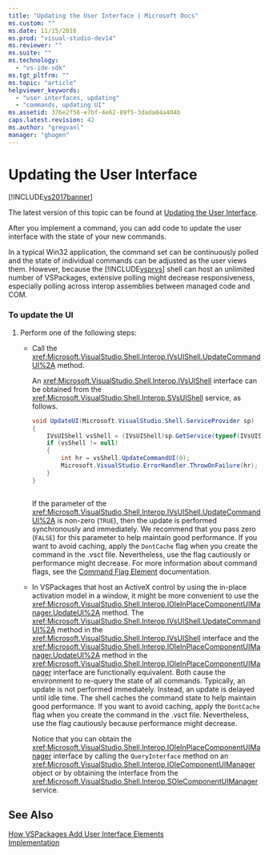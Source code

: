 ```yaml
---
title: "Updating the User Interface | Microsoft Docs"
ms.custom: ""
ms.date: 11/15/2016
ms.prod: "visual-studio-dev14"
ms.reviewer: ""
ms.suite: ""
ms.technology: 
  - "vs-ide-sdk"
ms.tgt_pltfrm: ""
ms.topic: "article"
helpviewer_keywords: 
  - "user interfaces, updating"
  - "commands, updating UI"
ms.assetid: 376e2f56-e7bf-4e62-89f5-3dada84a404b
caps.latest.revision: 42
ms.author: "gregvanl"
manager: "ghogen"
---
```

# Updating the User Interface
[!INCLUDE[vs2017banner](../includes/vs2017banner.md)]

The latest version of this topic can be found at [Updating the User Interface](https://docs.microsoft.com/visualstudio/extensibility/updating-the-user-interface).  
  
After you implement a command, you can add code to update the user interface with the state of your new commands.  
  
 In a typical Win32 application, the command set can be continuously polled and the state of individual commands can be adjusted as the user views them. However, because the [!INCLUDE[vsprvs](../includes/vsprvs-md.md)] shell can host an unlimited number of VSPackages, extensive polling might decrease responsiveness, especially polling across interop assemblies between managed code and COM.  
  
### To update the UI  
  
1.  Perform one of the following steps:  
  
    -   Call the <xref:Microsoft.VisualStudio.Shell.Interop.IVsUIShell.UpdateCommandUI%2A> method.  
  
         An <xref:Microsoft.VisualStudio.Shell.Interop.IVsUIShell> interface can be obtained from the <xref:Microsoft.VisualStudio.Shell.Interop.SVsUIShell> service, as follows.  
  
        ```csharp  
        void UpdateUI(Microsoft.VisualStudio.Shell.ServiceProvider sp)  
        {  
            IVsUIShell vsShell = (IVsUIShell)sp.GetService(typeof(IVsUIShell));  
            if (vsShell != null)  
            {  
                int hr = vsShell.UpdateCommandUI(0);  
                Microsoft.VisualStudio.ErrorHandler.ThrowOnFailure(hr);  
            }  
        }  
  
        ```  
  
         If the parameter of the <xref:Microsoft.VisualStudio.Shell.Interop.IVsUIShell.UpdateCommandUI%2A> is non-zero (`TRUE`), then the update is performed synchronously and immediately. We recommend that you pass zero (`FALSE`) for this parameter to help maintain good performance. If you want to avoid caching, apply the `DontCache` flag when you create the command in the .vsct file. Nevertheless, use the flag cautiously or performance might decrease. For more information about command flags, see the [Command Flag Element](../extensibility/command-flag-element.md) documentation.  
  
    -   In VSPackages that host an ActiveX control by using the in-place activation model in a window, it might be more convenient to use the <xref:Microsoft.VisualStudio.Shell.Interop.IOleInPlaceComponentUIManager.UpdateUI%2A> method. The <xref:Microsoft.VisualStudio.Shell.Interop.IVsUIShell.UpdateCommandUI%2A> method in the <xref:Microsoft.VisualStudio.Shell.Interop.IVsUIShell> interface and the <xref:Microsoft.VisualStudio.Shell.Interop.IOleInPlaceComponentUIManager.UpdateUI%2A> method in the <xref:Microsoft.VisualStudio.Shell.Interop.IOleInPlaceComponentUIManager> interface are functionally equivalent. Both cause the environment to re-query the state of all commands. Typically, an update is not performed immediately. Instead, an update is delayed until idle time. The shell caches the command state to help maintain good performance. If you want to avoid caching, apply the `DontCache` flag when you create the command in the .vsct file. Nevertheless, use the flag cautiously because performance might decrease.  
  
         Notice that you can obtain the <xref:Microsoft.VisualStudio.Shell.Interop.IOleInPlaceComponentUIManager> interface by calling the `QueryInterface` method on an <xref:Microsoft.VisualStudio.Shell.Interop.IOleComponentUIManager> object or by obtaining the interface from the <xref:Microsoft.VisualStudio.Shell.Interop.SOleComponentUIManager> service.  
  
## See Also  
 [How VSPackages Add User Interface Elements](../extensibility/internals/how-vspackages-add-user-interface-elements.md)   
 [Implementation](../extensibility/internals/command-implementation.md)

